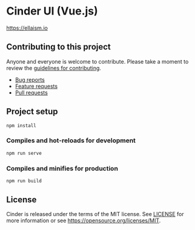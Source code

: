# Cinder UI (Vue.js)

https://ellaism.io

## Contributing to this project

Anyone and everyone is welcome to contribute. Please take a moment to
review the [guidelines for contributing](CONTRIBUTING.md).

* [Bug reports](CONTRIBUTING.md#bugs)
* [Feature requests](CONTRIBUTING.md#features)
* [Pull requests](CONTRIBUTING.md#pull-requests)

## Project setup
```
npm install
```

### Compiles and hot-reloads for development
```
npm run serve
```

### Compiles and minifies for production
```
npm run build
```

## License

Cinder is released under the terms of the MIT license. See [LICENSE](LICENSE) 
for more information or see https://opensource.org/licenses/MIT.
